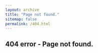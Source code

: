 ```yaml
---
layout: archive
title: "Page not found."
sitemap: false
permalink: /404.html
---
```

## 404 error - Page not found.
<i class="fa fa-spinner fa-pulse fa-3x fa-fw"></i>
